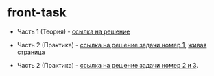# front-task
- Часть 1 (Теория) - [ссылка на решение](https://github.com/KrisKrasovska/front-task/blob/theory/task-01/task-01.txt)

- Часть 2 (Практика) - [ссылка на решение задачи номер 1](https://github.com/KrisKrasovska/front-task/blob/practice/task-01), [живая страница](https://kriskrasovska.github.io/front-task/)

- Часть 2 (Практика) - [ссылка на решение задачи номер 2 и 3](https://github.com/KrisKrasovska/front-task/tree/practice/task-02-03).
